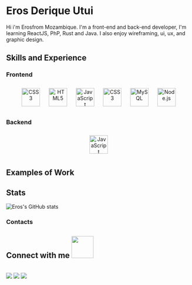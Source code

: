 <!-- ![Design and Development](https://github.com/adriantwarog/adriantwarog/blob/master/freeCodeCamp.jpg) -->

# Eros Derique Utui
Hi i'm Erosfrom Mozambique.
I'm a front-end and back-end developer, I'm learning ReactJS, PhP, Rust and Java. I also enjoy wireframing, ui, ux, and graphic design. 

## Skills and Experience
### Frontend  
<div align="center">  
<img style="margin: 10px" src="https://profilinator.rishav.dev/skills-assets/css3-original-wordmark.svg" alt="CSS3" height="50" />  
<img style="margin: 10px" src="https://profilinator.rishav.dev/skills-assets/html5-original-wordmark.svg" alt="HTML5" height="50" />  
<img style="margin: 10px" src="https://profilinator.rishav.dev/skills-assets/javascript-original.svg" alt="JavaScript" height="50" />  
<img style="margin: 10px" src="https://profilinator.rishav.dev/skills-assets/react-original-wordmark.svg" alt="CSS3" height="50" />  
<img style="margin: 10px" src="https://profilinator.rishav.dev/skills-assets/mysql-original-wordmark.svg" alt="MySQL" height="50" />  
<img style="margin: 10px" src="https://profilinator.rishav.dev/skills-assets/nodejs-original-wordmark.svg" alt="Node.js" height="50" />
</div>

</td><td valign="top" width="33%">



### Backend  
<div align="center">  
<img style="margin: 10px" src="https://profilinator.rishav.dev/skills-assets/php-original.svg" alt="JavaScript" height="50" />   
</div>


## Examples of Work
<!-- <img src="https://github.com/adriantwarog/adriantwarog/blob/master/covid19.gif" width="512" > -->

## Stats

![Eros's GitHub stats](https://github-readme-stats.vercel.app/api?username=ErosUtui&count_private=true)

### Contacts


## Connect with me <img src="https://media.giphy.com/media/LnQjpWaON8nhr21vNW/giphy.gif" width="60">
<br>
<a href="https://twitter.com/ErosUtui"><img src="https://img.shields.io/badge/Twitter-1DA1F2?style=for-the-badge&logo=twitter&logoColor=white"></a>
<a href="https://www.linkedin.com/in/erosutui/"><img src="https://img.shields.io/badge/LinkedIn-0077B5?style=for-the-badge&logo=linkedin&logoColor=white"></a>
<a href="mailto:erosderiquedev@gmail.com">
<img src="https://img.shields.io/badge/Gmail-D14836?style=for-the-badge&logo=gmail&logoColor=white">
<a/>

